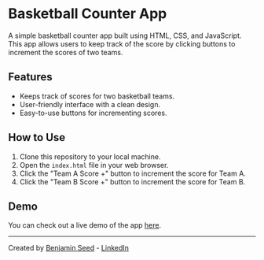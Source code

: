 # Basketball Counter App

A simple basketball counter app built using HTML, CSS, and JavaScript. This app allows users to keep track of the score by clicking buttons to increment the scores of two teams.

## Features

- Keeps track of scores for two basketball teams.
- User-friendly interface with a clean design.
- Easy-to-use buttons for incrementing scores.

## How to Use

1. Clone this repository to your local machine.
2. Open the `index.html` file in your web browser.
3. Click the "Team A Score +" button to increment the score for Team A.
4. Click the "Team B Score +" button to increment the score for Team B.

## Demo

You can check out a live demo of the app [here](https://inspiring-sprinkles-6c9194.netlify.app).

---

Created by [Benjamin Seed](https://github.com/BenjaminSeed) - [LinkedIn]([https://yourwebsite.com](https://www.linkedin.com/in/benjamin-seed/)https://www.linkedin.com/in/benjamin-seed/)
